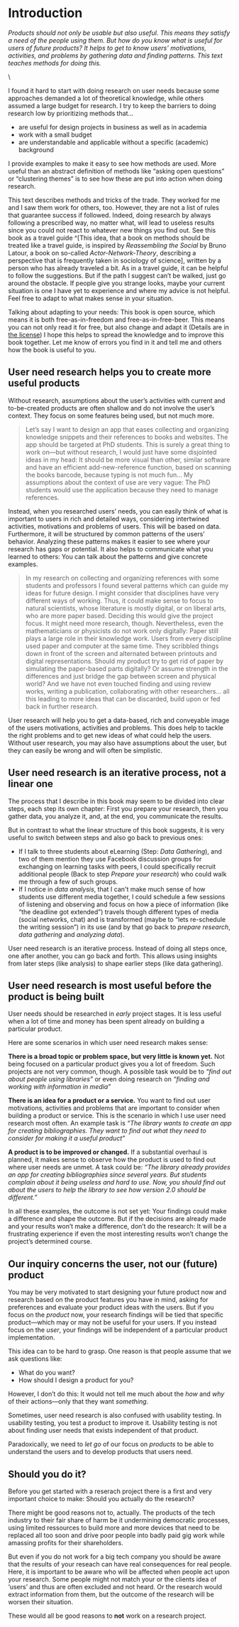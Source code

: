 # Introduction

<!-- 
Maybe I should connect these paragraphs better
-->

<!-- 
"Finding" suggests passive/"view from nowhere" researcher. What are alternatives to the "finding" titel?

…to research for useful products?
…to the how and why of user’s work?
-->

*Products should not only be usable but also useful. This means they satisfy a need of the people using them. But how do you know what is useful for users of future products? It helps to get to know users’  motivations, activities, and problems by gathering data and finding patterns. This text teaches methods for doing this.*

\

 I found it hard to start with doing research on user needs because some approaches demanded a lot of  theoretical knowledge, while others assumed a large budget for research.
 I try to keep the barriers to doing research low by prioritizing methods that…

* are useful for design projects in business as well as in academia
* work with a small  budget
* are understandable and applicable without a specific (academic) background
 
 I provide examples to make it easy to see how methods are used. More useful than an abstract  definition of methods like “asking open questions” or “clustering themes” is to see how these are put into action when doing research.

This text describes methods and tricks of the trade. They worked for me and I saw them work for others, too. However, they are not a list of rules that guarantee success if followed. Indeed, doing research by always following a prescribed way, no matter what, will lead to useless results since you could not react to whatever new things you find out. See this book as a travel guide ^[This idea, that a book on methods should be treated like a travel guide, is inspired by _Reassembling the Social_ by Bruno Latour, a book on so-called _Actor-Network-Theory_, describing a perspective that  is frequently taken in sociology of science], written by a person who has already traveled a bit. As in a travel guide, it can be helpful to follow the suggestions. But if the path I suggest can’t be walked, just  go around the obstacle. If people give you strange looks, maybe your current situation is one I have yet to experience and where my advice is not helpful. Feel free to adapt to what makes sense in your situation.

Talking about adapting to your needs: This book is open source, which means it is both free-as-in-freedom and free-as-in-free-beer. This means you can not only read it for free, but also change and adapt it (Details are in [the license](#license)) I hope this helps to spread the knowledge and to improve this book together. Let me know of errors you find in it and tell me and others how the book is useful to you. 

## User need research helps you to create more useful products

Without research, assumptions about the user’s activities with current and to-be-created products are often shallow and do not involve the user’s context. They focus on some features being used, but not much more.

 > Let’s say I want to design an app that eases collecting and organizing knowledge snippets and their references to books and websites. The app should be targeted at PhD students. This is surely a great thing to work on—but without research, I would just have some disjointed ideas in my head: It should be more visual than other, similar software and have an efficient add-new-reference function, based on scanning the books barcode, because typing is not much fun… My assumptions about the context of use are very vague: The PhD students would use the application because they need to manage references.

 Instead, when you researched users’ needs, you can easily think of what is important to users in rich and detailed ways, considering intertwined activities, motivations and problems of users. This will be based on data. Furthermore, it will be structured by common patterns of the users’ behavior. Analyzing these patterns makes it easier to see where your research has gaps or potential. It also helps to communicate what you learned to others: You can talk about the patterns and give concrete examples.

> In my research on collecting and organizing references with some students and professors I found several patterns which can guide my ideas for future design. I might consider that disciplines have very different ways of working. Thus, it could make sense to focus to natural scientists, whose literature is mostly digital, or on liberal arts, who are more paper based. Deciding this would give the project focus. It might need more research, though. Nevertheless, even the mathematicians or physicists do not work only digitally: Paper still plays a large role in their knowledge work. Users from every discipline used paper and computer at the same time. They scribbled things down in front of the screen and alternated between printouts and digital representations. Should my product try to get rid of paper by simulating the paper-based parts digitally? Or assume strength in the differences and just bridge the gap between screen and physical world? 
> And we have not even touched finding and using review works, writing a publication, collaborating with other researchers… all this leading to more ideas that can be discarded, build upon or fed back in further research. 

User research will help you to get a data-based, rich and conveyable image of the users motivations, activities and problems. This does help to tackle the right problems and to get new ideas of what could help the users. Without user research, you may also have assumptions about the user, but they can easily be wrong and will often be simplistic. 

## User need research is an iterative process, not a linear one

The process that I describe in this book may seem to be divided into clear steps, each step its own chapter: First you prepare your research, then you gather data, you analyze it, and, at the end, you communicate the results. 

But in contrast to what the linear structure of this book suggests, it is very useful to switch between steps and also go back to previous ones:

* If I talk to three students about eLearning (Step: *Data Gathering*), and two of them mention they use Facebook discussion groups for exchanging on learning tasks with peers, I could specifically recruit additional people (Back to step *Prepare your research*) who could walk me through a few of such groups.
* If I notice in *data analysis*, that I can't make much sense of how students use different media together, I could  schedule a few sessions of listening and observing and focus on how a piece of information (like “the deadline got extended”) travels though different types of media (social networks, chat) and is transformed (maybe to “lets re-schedule the writing session”) in its use (and by that go back to *prepare research*, *data gathering* and *analyzing data*).

User need research is an iterative process. Instead of doing all steps once, one after another, you can go back and forth. This allows using insights from later steps (like analysis) to shape earlier steps (like data gathering).

## User need research is most useful before the product is being built

User needs should be researched in *early* project stages. It is less useful when a lot of time and money has been spent already on building a particular product.

Here are some scenarios in which user need research makes sense:

**There is a broad topic or problem space, but very little is known yet.**  Not being focused on a particular product gives you a lot of freedom. Such projects are not very common, though. A possible task would be to _“find out about people using libraries”_ or even doing research on _“finding and working with information in media”_

**There is an idea for a product or a service.** You want to find out user motivations, activities and problems that are important to consider when building a product or service. This is the scenario in which I use user need research most often. An example task is  _“The library wants to create an app for creating bibliographies. They want to find out what they need to consider for making it a useful product”_

**A product is to be improved or changed.** If a substantial overhaul is planned, it makes sense to observe how the product is used to find out where user needs are unmet. A task could be:  _“The library already provides an app for creating bibliographies since several years. But students complain about it being useless and hard to use. Now, you should find out about the users to help the library to see how version 2.0 should be different.”_

In all these examples, the outcome is not set yet: Your findings could make a difference and shape the outcome. But if the decisions are already made and your results won’t make a difference, don’t do the research: It will be a frustrating experience if even the most interesting results won’t change the project’s determined course.



## Our inquiry concerns the user, not our (future) product

You may be very motivated to start designing your future product now and research based on the product features you have in mind, asking for preferences and evaluate your product ideas with the users. But if you focus on the *product* now, your research findings will be tied that specific product—which may or may not be useful for your users. If you instead focus on the *user*, your findings will be independent of a particular product implementation.

This idea can to be hard to grasp. One reason is that people assume that we ask questions like:

* What do you want?
* How should I design a product for you?

However, I don’t do this: It would not tell me much about the *how* and *why* of their actions—only that they want *something*. 

Sometimes, user need research is also confused with usability testing. In usability testing, you test a product to improve it. Usability testing is not about finding user needs that exists independent of that product.

Paradoxically, we need to *let go* of our focus on *products* to be able to understand the users and to develop products that users need.

## Should you do it?

Before you get started with a reserach project there is a 
 first and very important choice to make: Should you actually do the research? 
 
 There might be good reasons not to, actually. The products of the tech industry to their fair share of harm be it undermining democratic processes, using limited ressources to build more and more devices that need to be replaced all too soon and drive poor people into badly paid gig work while amassing profits for their shareholders. 
 
 But even if you do not work for a big tech company you should be aware that the results of your reseach can have real consequences for real people. Here, it is important to be aware who will be affected when people act upon your research. Some  people might not match your or the clients idea of ‘users’ and thus are often excluded and not heard. Or the research would extract information from them, but the outcome of the research will be worsen their situation. 

These would all be good reasons to  **not** work on a research project.

<!-- 


PROBABLY REMOVE; IT IS HARD TO UNDERSTAND THAT THIS BELONGS TO THE MAIN  CHAPTER
In this book, you can expect to learn easy, approachable, easy-to-learn ways to find user needs. Nevertheless, this text is not a collection of recipes and more like a travel guide through your first projects. 

User need research should be done in early project stages. This way, your research can focus on the and your research can have an impact on the project’s outcome. -->
